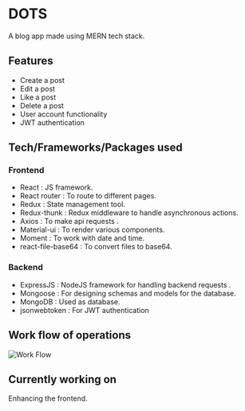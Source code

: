 <h1>DOTS</h1>
A blog app made using MERN tech stack.

<h2> Features </h2>

- Create a post
- Edit a post
- Like a post
- Delete a post
- User account functionality  
- JWT authentication

<h2>Tech/Frameworks/Packages used </h2>

<h3> Frontend </h3>

- React : JS framework.
- React router : To route to different pages.
- Redux : State management tool.
- Redux-thunk : Redux middleware to handle asynchronous actions. 
- Axios : To make api requests .
- Material-ui : To render various components.
- Moment : To work with date and time.
- react-file-base64 : To convert files to base64.

<h3>Backend</h3>

- ExpressJS : NodeJS framework for handling backend requests .
- Mongoose : For designing schemas and models for the database.
- MongoDB : Used as database.
- jsonwebtoken : For JWT authentication

<h2> Work flow of operations </h2>

![Work Flow](https://user-images.githubusercontent.com/77494560/132367450-86cd5772-dca4-4ec5-b142-fba4c2b10a56.png)

<h2>Currently working on</h2>
Enhancing the frontend.

